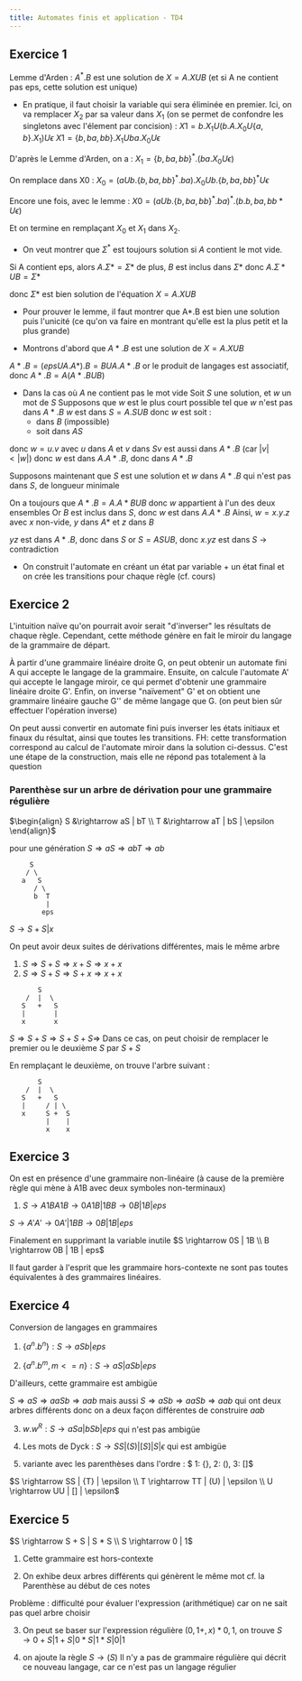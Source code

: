 ```yaml
---
title: Automates finis et application - TD4
---
```


## Exercice 1

Lemme d'Arden : $A^\ast.B$ est une solution de $X = A.X U B$ (et si A ne
contient pas eps, cette solution est unique)

* En pratique, il faut choisir la variable qui sera éliminée en premier. Ici, on
  va remplacer $X_2$ par sa valeur dans $X_1$ (on se permet de confondre
  les singletons avec l'élement par concision) : $X1 = b.X_1 U (b.A.X_0 U
  \{a, b\}.X_1) U \epsilon$ $X1 = \{b, ba, bb\}.X_1 U ba.X_0 U \epsilon$

D'après le Lemme d'Arden, on a : $X_1 = \{b, ba, bb\}^\ast . (ba.X_0 U
\epsilon)$

On remplace dans X0 : $X_0 = (a U b.\{b, ba, bb\}^\ast .ba).X_0 U b.\{b, ba,
bb\}^\ast U \epsilon$

Encore une fois, avec le lemme : $X0 = (a U b.\{b, ba, bb\}^\ast.ba)^\ast .
(b.{b, ba, bb}* U \epsilon)$

Et on termine en remplaçant $X_0$ et $X_1$ dans $X_2$.

* On veut montrer que $\Sigma^\ast$ est toujours solution si $A$ contient le
  mot vide.

Si A contient eps, alors $A.Σ* = Σ*$ de plus, $B$ est inclus dans $Σ*$
donc $A.Σ* U B = Σ*$

donc $Σ*$ est bien solution de l'équation $X = A.X U B$

* Pour prouver le lemme, il faut montrer que A*.B est bien une solution puis
  l'unicité (ce qu'on va faire en montrant qu'elle est la plus petit et la plus
  grande)

* Montrons d'abord que $A*.B$ est une solution de $X = A.X U B$

$A*.B = (eps U A.A*).B = B U A.A*.B$
or le produit de langages est associatif, donc
$A*.B = A(A*.B U B)$

* Dans la cas où $A$ ne contient pas le mot vide Soit $S$ une solution, et
  $w$ un mot de $S$ Supposons que $w$ est le plus court possible tel que
  $w$ n'est pas dans $A*.B$ $w$ est dans $S = A.S U B$ donc $w$ est soit :
  * dans $B$ (impossible)
  * soit dans $AS$

donc $w = u.v$ avec $u$ dans $A$ et $v$ dans $S v$ est aussi dans $A*.B$ (car $|v| < |w|$)
donc $w$ est dans $A.A*.B$, donc dans $A*.B$

Supposons maintenant que $S$ est une solution et $w$ dans $A*.B$ qui n'est pas dans $S$, de longueur minimale

On a toujours que $A*.B = A.A*B U B$ donc $w$ appartient à l'un des deux
ensembles Or $B$ est inclus dans $S$, donc $w$ est dans $A.A*.B$ Ainsi,
$w = x.y.z$ avec $x$ non-vide, $y$ dans $A*$ et $z$ dans $B$

$yz$ est dans $A*.B$, donc dans $S$
or $S = AS U B$, donc $x.yz$ est dans $S$ -> contradiction

* On construit l'automate en créant un état par variable + un état final et on crée les transitions pour chaque règle (cf. cours)

## Exercice 2

L'intuition naïve qu'on pourrait avoir serait "d'inverser" les résultats de
chaque règle. Cependant, cette méthode génère en fait le miroir du langage de la
grammaire de départ.

À partir d'une grammaire linéaire droite G, on peut obtenir un automate fini A
qui accepte le langage de la grammaire. Ensuite, on calcule l'automate A' qui
accepte le langage miroir, ce qui permet d'obtenir une grammaire linéaire droite
G'. Enfin, on inverse "naïvement" G' et on obtient une grammaire linéaire gauche
G'' de même langage que G. (on peut bien sûr effectuer l'opération inverse)

On peut aussi convertir en automate fini puis inverser les états initiaux et
finaux du résultat, ainsi que toutes les transitions. FH: cette transformation
correspond au calcul de l'automate miroir dans la solution ci-dessus. C'est une
étape de la construction, mais elle ne répond pas totalement à la question

### Parenthèse sur un arbre de dérivation pour une grammaire régulière

$\begin{align} S &\rightarrow aS | bT \\
T &\rightarrow aT | bS | \epsilon \end{align}$

pour une génération $S \Rightarrow aS \Rightarrow abT \Rightarrow ab$

```
     S
    / \
   a   S
      / \
      b  T
         |
        eps
```

$S \rightarrow S + S | x$

On peut avoir deux suites de dérivations différentes, mais le même arbre

1. $S \Rightarrow S + S \Rightarrow x + S \Rightarrow x + x$
2. $S \Rightarrow S + S \Rightarrow S + x \Rightarrow x + x$

```
       S
    /  |  \
   S   +   S
   |       |
   x       x
```

$S \Rightarrow S+S \Rightarrow S+S+S \Rightarrow$
Dans ce cas, on peut choisir de remplacer le premier ou le deuxième $S$ par $S + S$

En remplaçant le deuxième, on trouve l'arbre suivant :

```
       S
    /  |  \
   S   +   S
   |     / | \
   x     S +  S
         |    |
         x    x
```

## Exercice 3

On est en présence d'une grammaire non-linéaire (à cause de la première règle qui mène à A1B avec deux symboles non-terminaux)

1. $S \rightarrow A1B
   A1B \rightarrow 0A1B | 1B
   B \rightarrow 0B | 1B | eps$

$S \rightarrow A'
A' \rightarrow 0A' | 1B
B \rightarrow 0B | 1B | eps$

Finalement en supprimant la variable inutile
$S \rightarrow 0S | 1B \\
B \rightarrow 0B | 1B | eps$

Il faut garder à l'esprit que les grammaire hors-contexte ne sont pas toutes équivalentes à des grammaires linéaires.

## Exercice 4

Conversion de langages en grammaires

1. $\{a^n.b^n\} : S \rightarrow aSb | eps$

2. $\{a^n.b^m, m <= n\} : S \rightarrow aS | aSb| eps$

D'ailleurs, cette grammaire est ambigüe

$S \Rightarrow aS \Rightarrow aaSb \Rightarrow aab$
mais aussi $S \Rightarrow aSb \Rightarrow aaSb \Rightarrow aab$
qui ont deux arbres différents donc on a deux façon différentes de construire $aab$

3. ${w.w^R} : S \rightarrow aSa | bSb | eps$
   qui n'est pas ambigüe

4. Les mots de Dyck : $S \rightarrow SS | (S) | [S] | {S} | \epsilon$
   qui est ambigüe

5. variante avec les parenthèses dans l'ordre :
   $ 1: {}, 2: (), 3: []$

$S \rightarrow SS | {T} | \epsilon \\
T \rightarrow TT | (U) | \epsilon \\
U \rightarrow UU | [] | \epsilon$

## Exercice 5

$S \rightarrow S + S | S * S \\
S \rightarrow 0 | 1$

1. Cette grammaire est hors-contexte

2. On exhibe deux arbres différents qui génèrent le même mot
   cf. la Parenthèse au début de ces notes

Problème : difficulté pour évaluer l'expression (arithmétique) car on ne sait pas quel arbre choisir

3. On peut se baser sur l'expression régulière $({0,1}{+,x})*{0,1}$,
   on trouve $S \rightarrow 0+S | 1+S | 0*S | 1*S | 0 | 1$

4. on ajoute la règle $S \rightarrow (S)$
   Il n'y a pas de grammaire régulière qui décrit ce nouveau langage, car ce n'est pas un langage régulier
